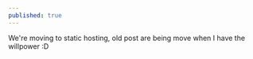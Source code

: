 ```yaml
---
published: true
---
```

We're moving to static hosting, old post are being move when I have the willpower :D